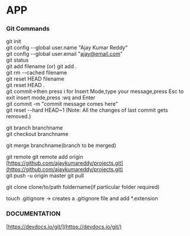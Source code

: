 # APP

### Git Commands

git init<br/>
git config --global user.name "Ajay Kumar Reddy" <br/>
git config --global user.email "[ajay@email.com](mailto:ajay@email.com)" <br/>
git status <br/>
git add filename (or) git add . <br/>
git rm --cached filename<br/>
git reset HEAD filename<br/>
git reset HEAD . <br/>
git commit->then press i for Insert Mode,type your message,press Esc to exit insert mode,press :wq and Enter <br/>
git commit -m "commit message comes here" <br/>
git reset --hard HEAD~1 (Note: All the changes of last commit gets removed.)<br/>

git branch branchname <br/>
git checkout branchname<br/>

git merge branchname(branch to be merged)<br/>

git remote git remote add origin  [https://github.com/ajaykumareddy/projects.git](https://github.com/ajaykumareddy/projects.git)  <br/>
git push -u origin master git pull<br/>

git clone clone/to/path foldername(if particular folder required)<br/>

touch .gitignore -> creates a .gitignore file and add *.extension<br/>

### DOCUMENTATION  
[https://devdocs.io/git/](https://devdocs.io/git/)<br/>